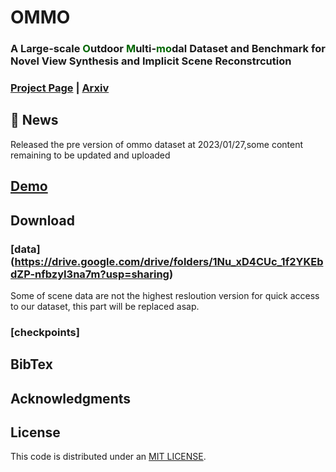 # OMMO

### A Large-scale <font color="#006600">O</font>utdoor <font color="#006600">M</font>ulti-<font color="#006600">m</font><font color="#006600">o</font>dal Dataset and Benchmark for Novel View Synthesis and Implicit Scene Reconstrcution
### [Project Page](https://ommo.luchongshan.com/) | [Arxiv](https://arxiv.org/abs/2301.06782)


## 🚩 News

Released the pre version of ommo dataset at 2023/01/27,some content remaining to be updated and uploaded

##  [Demo](https://www.loom.com/share/7b9ed35bfb3649eda051398d3a51cda7)

##  Download

### [data] (https://drive.google.com/drive/folders/1Nu_xD4CUc_1f2YKEbdZP-nfbzyI3na7m?usp=sharing)
Some of scene data are not the highest resloution version for quick access to our dataset, this part will be replaced asap.

### [checkpoints]


## BibTex

## Acknowledgments

## License
This code is distributed under an [MIT LICENSE](LICENSE).



